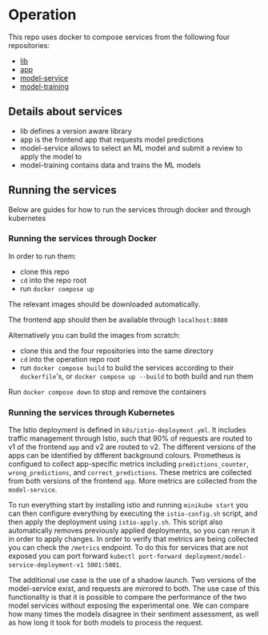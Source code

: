 # Operation

This repo uses docker to compose services from the following four repositories:

- [lib](https://github.com/remla23-team04/lib)
- [app](https://github.com/remla23-team04/app)
- [model-service](https://github.com/remla23-team04/model-service)
- [model-training](https://github.com/remla23-team04/model-training)

## Details about services

- lib defines a version aware library
- app is the frontend app that requests model predictions
- model-service allows to select an ML model and submit a review to apply the model to
- model-training contains data and trains the ML models

## Running the services

Below are guides for how to run the services through docker and through kubernetes

### Running the services through Docker

In order to run them:

- clone this repo
- `cd` into the repo root
- run `docker compose up`

The relevant images should be downloaded automatically.

The frontend app should then be available through `localhost:8080`

Alternatively you can build the images from scratch:

- clone this and the four repositories into the same directory
- `cd` into the operation repo root
- run `docker compose build` to build the services according to their `dockerfile`'s, or `docker compose up --build` to both build and run them

Run `docker compose down` to stop and remove the containers

### Running the services through Kubernetes

The Istio deployment is defined in `k8s/istio-deployment.yml`. It includes traffic management through Istio, such that 90% of requests are routed to v1 of the frontend `app` and v2 are routed to v2. The different versions of the apps can be identified by different background colours. Prometheus is configued to collect app-specific metrics including `predictions_counter`, `wrong_predictions`, and `correct_predictions`. These metrics are collected from both versions of the frontend `app`. More metrics are collected from the `model-service`.

To run everything start by installing istio and running `minikube start` you can then configure everything by executing the `istio-config.sh` script, and then apply the deployment using `istio-apply.sh`. This script also automatically removes previously applied deployments, so you can rerun it in order to apply changes. In order to verify that metrics are being collected you can check the `/metrics` endpoint. To do this for services that are not exposed you can port forward `kubectl port-forward deployment/model-service-deployment-v1 5001:5001`.

The additional use case is the use of a shadow launch. Two versions of the model-service exist, and requests are mirrored to both. The use case of this functionality is that it is possible to compare the performance of the two model services without exposing the experimental one. We can compare how many times the models disagree in their sentiment assessment, as well as how long it took for both models to process the request.

